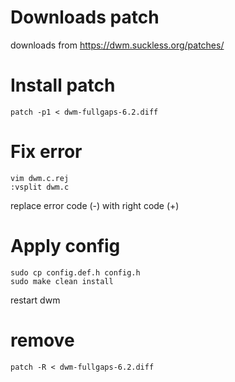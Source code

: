 # Downloads patch
downloads from https://dwm.suckless.org/patches/
# Install patch
```
patch -p1 < dwm-fullgaps-6.2.diff
```
# Fix error
```
vim dwm.c.rej
:vsplit dwm.c
```
replace error code (-) with right code (+)
# Apply config
```
sudo cp config.def.h config.h
sudo make clean install
```
restart dwm
# remove
```
patch -R < dwm-fullgaps-6.2.diff
```
